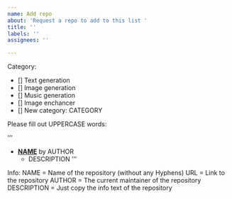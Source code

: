 ```yaml
---
name: Add repo
about: 'Request a repo to add to this list '
title: ''
labels: ''
assignees: ''

---
```


Category:
- [] Text generation
- [] Image generation
- [] Music generation
- [] Image enchancer
- [] New category: CATEGORY

Please fill out UPPERCASE words:

’’’
- **[NAME](URL)** by AUTHOR
   - DESCRIPTION
’’’

Info:
NAME = Name of the repository (without any Hyphens)
URL = Link to the repository
AUTHOR = The current maintainer of the repository
DESCRIPTION = Just copy the info text of the repository
